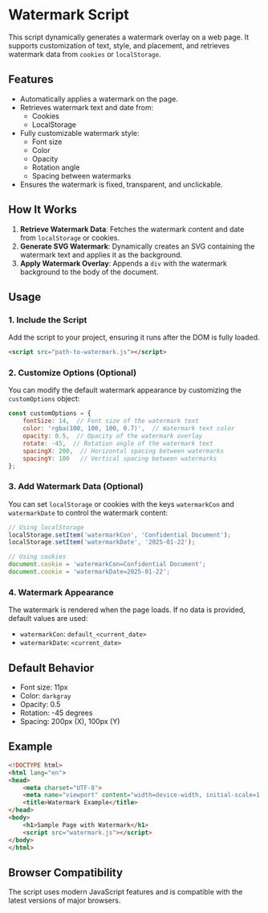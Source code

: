 # Watermark Script

This script dynamically generates a watermark overlay on a web page. It supports customization of text, style, and placement, and retrieves watermark data from `cookies` or `localStorage`.

## Features

- Automatically applies a watermark on the page.
- Retrieves watermark text and date from:
  - Cookies
  - LocalStorage
- Fully customizable watermark style:
  - Font size
  - Color
  - Opacity
  - Rotation angle
  - Spacing between watermarks
- Ensures the watermark is fixed, transparent, and unclickable.

## How It Works

1. **Retrieve Watermark Data**: Fetches the watermark content and date from `localStorage` or cookies.
2. **Generate SVG Watermark**: Dynamically creates an SVG containing the watermark text and applies it as the background.
3. **Apply Watermark Overlay**: Appends a `div` with the watermark background to the body of the document.

## Usage

### 1. Include the Script

Add the script to your project, ensuring it runs after the DOM is fully loaded.

```html
<script src="path-to-watermark.js"></script>
```

### 2. Customize Options (Optional)

You can modify the default watermark appearance by customizing the `customOptions` object:

```javascript
const customOptions = {
    fontSize: 14,  // Font size of the watermark text
    color: 'rgba(100, 100, 100, 0.7)',  // Watermark text color
    opacity: 0.5,  // Opacity of the watermark overlay
    rotate: -45,  // Rotation angle of the watermark text
    spacingX: 200,  // Horizontal spacing between watermarks
    spacingY: 100   // Vertical spacing between watermarks
};
```

### 3. Add Watermark Data (Optional)

You can set `localStorage` or cookies with the keys `watermarkCon` and `watermarkDate` to control the watermark content:

```javascript
// Using localStorage
localStorage.setItem('watermarkCon', 'Confidential Document');
localStorage.setItem('watermarkDate', '2025-01-22');

// Using cookies
document.cookie = 'watermarkCon=Confidential Document';
document.cookie = 'watermarkDate=2025-01-22';
```

### 4. Watermark Appearance

The watermark is rendered when the page loads. If no data is provided, default values are used:

- `watermarkCon`: `default_<current_date>`
- `watermarkDate`: `<current_date>`

## Default Behavior

- Font size: 11px
- Color: `darkgray`
- Opacity: 0.5
- Rotation: -45 degrees
- Spacing: 200px (X), 100px (Y)

## Example

```html
<!DOCTYPE html>
<html lang="en">
<head>
    <meta charset="UTF-8">
    <meta name="viewport" content="width=device-width, initial-scale=1.0">
    <title>Watermark Example</title>
</head>
<body>
    <h1>Sample Page with Watermark</h1>
    <script src="watermark.js"></script>
</body>
</html>
```

## Browser Compatibility

The script uses modern JavaScript features and is compatible with the latest versions of major browsers.
